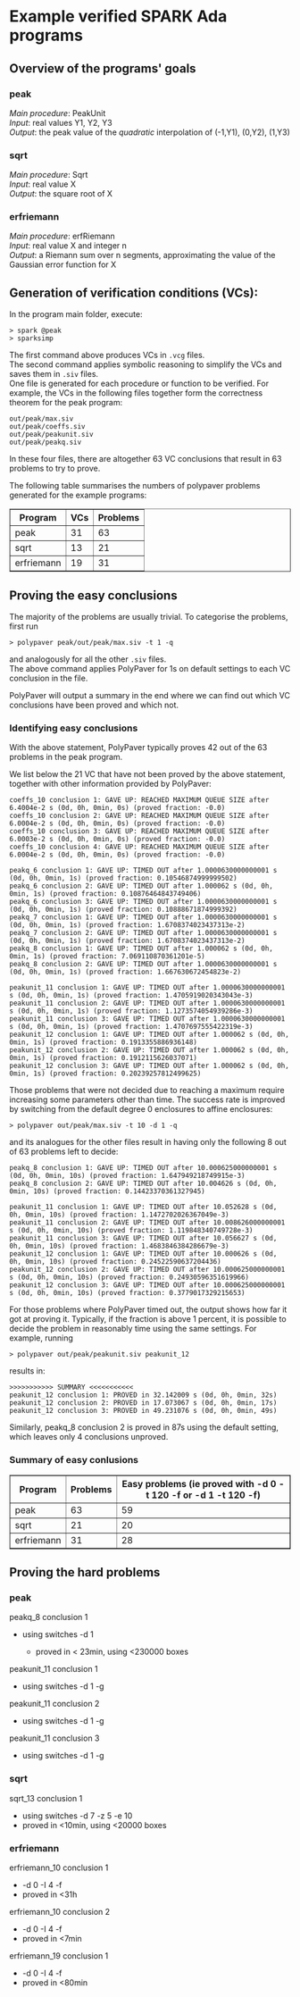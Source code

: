 # Example verified SPARK Ada programs 

## Overview of the programs' goals

### peak

*Main procedure*: PeakUnit  
*Input*: real values Y1, Y2, Y3  
*Output*: the peak value of the *quadratic* interpolation of (-1,Y1), (0,Y2), (1,Y3)

### sqrt

*Main procedure*: Sqrt  
*Input*: real value X  
*Output*: the square root of X

### erfriemann

*Main procedure*: erfRiemann  
*Input*: real value X and integer n  
*Output*: a Riemann sum over n segments, approximating the value of the Gaussian error function for X

## Generation of verification conditions (VCs):

In the program main folder, execute:

    > spark @peak
    > sparksimp

The first command above produces VCs in `.vcg` files.  
The second command applies symbolic reasoning to simplify the VCs and saves them in `.siv` files.  
One file is generated for each procedure or function to be verified.
For example, the VCs in the following files together form the correctness theorem 
for the peak program:  

    out/peak/max.siv
    out/peak/coeffs.siv
    out/peak/peakunit.siv
    out/peak/peakq.siv

In these four files, there are altogether 63 VC conclusions that result in 63 problems to try to prove.

The following table summarises the numbers of polypaver problems generated for the example programs:

<table border="1">
<tr>
<th>Program</th>
<th>VCs</th>
<th>Problems</th>
</tr>
<tr>
<td>peak</td>
<td>31</td>
<td>63</td>
</tr>
<tr>
<td>sqrt</td>
<td>13</td>
<td>21</td>
</tr>
<tr>
<td>erfriemann</td>
<td>19</td>
<td>31</td>
</tr>
</table>

## Proving the easy conclusions

The majority of the problems are usually trivial.  To categorise the problems, first run

    > polypaver peak/out/peak/max.siv -t 1 -q

and analogously for all the other `.siv` files.  
The above command applies PolyPaver for 1s on default settings to each VC conclusion in the file.

PolyPaver will output a summary in the end where we can find out
which VC conclusions have been proved and which not.

### Identifying easy conclusions

With the above statement, PolyPaver typically proves 
42 out of the 63 problems in the peak program.

We list below the 21 VC that have not been proved by the above
statement, together with other information provided by PolyPaver:

    coeffs_10 conclusion 1: GAVE UP: REACHED MAXIMUM QUEUE SIZE after 6.4004e-2 s (0d, 0h, 0min, 0s) (proved fraction: -0.0)
    coeffs_10 conclusion 2: GAVE UP: REACHED MAXIMUM QUEUE SIZE after 6.0004e-2 s (0d, 0h, 0min, 0s) (proved fraction: -0.0)
    coeffs_10 conclusion 3: GAVE UP: REACHED MAXIMUM QUEUE SIZE after 6.0003e-2 s (0d, 0h, 0min, 0s) (proved fraction: -0.0)
    coeffs_10 conclusion 4: GAVE UP: REACHED MAXIMUM QUEUE SIZE after 6.0004e-2 s (0d, 0h, 0min, 0s) (proved fraction: -0.0)

    peakq_6 conclusion 1: GAVE UP: TIMED OUT after 1.0000630000000001 s (0d, 0h, 0min, 1s) (proved fraction: 0.10546874999999502)
    peakq_6 conclusion 2: GAVE UP: TIMED OUT after 1.000062 s (0d, 0h, 0min, 1s) (proved fraction: 0.10876464843749406)
    peakq_6 conclusion 3: GAVE UP: TIMED OUT after 1.0000630000000001 s (0d, 0h, 0min, 1s) (proved fraction: 0.10888671874999392)
    peakq_7 conclusion 1: GAVE UP: TIMED OUT after 1.0000630000000001 s (0d, 0h, 0min, 1s) (proved fraction: 1.6708374023437313e-2)
    peakq_7 conclusion 2: GAVE UP: TIMED OUT after 1.0000630000000001 s (0d, 0h, 0min, 1s) (proved fraction: 1.6708374023437313e-2)
    peakq_8 conclusion 1: GAVE UP: TIMED OUT after 1.000062 s (0d, 0h, 0min, 1s) (proved fraction: 7.069110870361201e-5)
    peakq_8 conclusion 2: GAVE UP: TIMED OUT after 1.0000630000000001 s (0d, 0h, 0min, 1s) (proved fraction: 1.667630672454823e-2)

    peakunit_11 conclusion 1: GAVE UP: TIMED OUT after 1.0000630000000001 s (0d, 0h, 0min, 1s) (proved fraction: 1.4705919020343043e-3)
    peakunit_11 conclusion 2: GAVE UP: TIMED OUT after 1.0000630000000001 s (0d, 0h, 0min, 1s) (proved fraction: 1.1273574054939286e-3)
    peakunit_11 conclusion 3: GAVE UP: TIMED OUT after 1.0000630000000001 s (0d, 0h, 0min, 1s) (proved fraction: 1.4707697555422319e-3)
    peakunit_12 conclusion 1: GAVE UP: TIMED OUT after 1.000062 s (0d, 0h, 0min, 1s) (proved fraction: 0.1913355886936148)
    peakunit_12 conclusion 2: GAVE UP: TIMED OUT after 1.000062 s (0d, 0h, 0min, 1s) (proved fraction: 0.1912115626037071)
    peakunit_12 conclusion 3: GAVE UP: TIMED OUT after 1.000062 s (0d, 0h, 0min, 1s) (proved fraction: 0.20239257812499625)

Those problems that were not decided due to reaching a maximum require increasing
some parameters other than time.
The success rate is improved by switching from the default degree 0 enclosures
to affine enclosures:

    > polypaver out/peak/max.siv -t 10 -d 1 -q

and its analogues for the other files result in having only the following 8 out of 63 problems left to decide:

    peakq_8 conclusion 1: GAVE UP: TIMED OUT after 10.000625000000001 s (0d, 0h, 0min, 10s) (proved fraction: 1.647949218749915e-3)
    peakq_8 conclusion 2: GAVE UP: TIMED OUT after 10.004626 s (0d, 0h, 0min, 10s) (proved fraction: 0.14423370361327945)

    peakunit_11 conclusion 1: GAVE UP: TIMED OUT after 10.052628 s (0d, 0h, 0min, 10s) (proved fraction: 1.1472702026367049e-3)
    peakunit_11 conclusion 2: GAVE UP: TIMED OUT after 10.008626000000001 s (0d, 0h, 0min, 10s) (proved fraction: 1.119848340749728e-3)
    peakunit_11 conclusion 3: GAVE UP: TIMED OUT after 10.056627 s (0d, 0h, 0min, 10s) (proved fraction: 1.4683846384286679e-3)
    peakunit_12 conclusion 1: GAVE UP: TIMED OUT after 10.000626 s (0d, 0h, 0min, 10s) (proved fraction: 0.24522590637204436)
    peakunit_12 conclusion 2: GAVE UP: TIMED OUT after 10.000625000000001 s (0d, 0h, 0min, 10s) (proved fraction: 0.24930596351619966)
    peakunit_12 conclusion 3: GAVE UP: TIMED OUT after 10.000625000000001 s (0d, 0h, 0min, 10s) (proved fraction: 0.3779017329215653)


For those problems where PolyPaver timed out, the output shows how far it got at proving it.
Typically, if the fraction is above 1 percent, it is possible to decide the problem in reasonably time 
using the same settings.  For example, running

    > polypaver out/peak/peakunit.siv peakunit_12

results in:

    >>>>>>>>>>> SUMMARY <<<<<<<<<<<
    peakunit_12 conclusion 1: PROVED in 32.142009 s (0d, 0h, 0min, 32s)
    peakunit_12 conclusion 2: PROVED in 17.073067 s (0d, 0h, 0min, 17s)
    peakunit_12 conclusion 3: PROVED in 49.231076 s (0d, 0h, 0min, 49s)

Similarly, peakq_8 conclusion 2 is proved in 87s using the default setting, which leaves only 4 conclusions unproved.

### Summary of easy conlusions

<table border="1">
<tr>
<th>Program</th>
<th>Problems</th>
<th>Easy problems (ie proved with -d 0 -t 120 -f or -d 1 -t 120 -f)</th>
</tr>
<tr>
<td>peak</td>
<td>63</td>
<td>59</td>
</tr>
<tr>
<td>sqrt</td>
<td>21</td>
<td>20</td>
</tr>
<tr>
<td>erfriemann</td>
<td>31</td>
<td>28</td>
</tr>
</table>


## Proving the hard problems

### peak

peakq_8 conclusion 1

* using switches -d 1

    * proved in < 23min, using <230000 boxes

peakunit_11 conclusion 1

* using switches -d 1 -g

peakunit_11 conclusion 2

* using switches -d 1 -g


peakunit_11 conclusion 3

* using switches -d 1 -g


### sqrt

sqrt_13 conclusion 1

* using switches -d 7 -z 5 -e 10
* proved in <10min, using <20000 boxes


### erfriemann

erfriemann_10 conclusion 1

* -d 0 -I 4 -f
* proved in <31h

erfriemann_10 conclusion 2

* -d 0 -I 4 -f
* proved in <7min

erfriemann_19 conclusion 1

* -d 0 -I 4 -f
* proved in <80min






